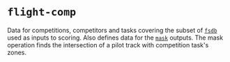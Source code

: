 # `flight-comp`

Data for competitions, competitors and tasks covering the subset of
[`fsdb`](../fsdb) used as inputs to scoring. Also defines data for the
[`mask`](../mask) outputs. The mask operation finds the intersection of a pilot
track with competition task's zones.

